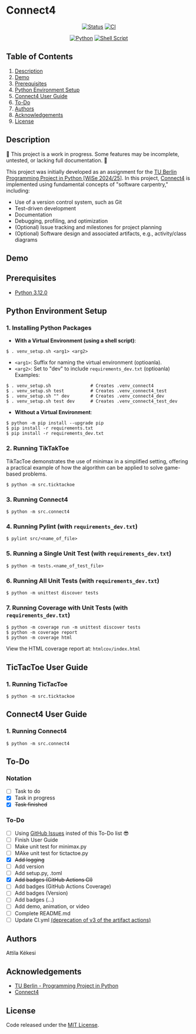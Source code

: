 # Connect4
<div align="center">

   [![Status](https://img.shields.io/badge/Status-in_progress-yellow.svg)](https://github.com/akekesi/connect4?tab=readme-ov-file#description)
   [![CI](https://github.com/akekesi/connect4/actions/workflows/ci.yml/badge.svg)](https://github.com/akekesi/connect4/actions)
</div>

<div align="center">

   [![Python](https://img.shields.io/badge/Python-3.12.0-blue)](https://www.python.org/downloads/release/python-3120/)
   [![Shell Script](https://img.shields.io/badge/Shell_Script-✔-blue)](https://en.wikipedia.org/wiki/Shell_script)
</div>

<!-- <p align="center">
   <a href="#demo" title="Click to view full-size GIF in Demo section">
      <img src="gif/connec4_demo.gif" alt="connec4_demo_gif">
  </a>
</p> -->

## Table of Contents
1. [Description](#description)
1. [Demo](#demo)
1. [Prerequisites](#prerequisites)
1. [Python Environment Setup](#python-environment-setup)
1. [Connect4 User Guide](#connect4-user-guide)
1. [To-Do](#to-do)
1. [Authors](#authors)
1. [Acknowledgements](#acknowledgements)
1. [License](#license)

## Description
🚧 This project is a work in progress. Some features may be incomplete, untested, or lacking full documentation. 🚧  

This project was initially developed as an assignment for the [TU Berlin Programming Project in Python [WiSe 2024/25]](https://isis.tu-berlin.de/course/view.php?id=40758). In this project, [Connect4](https://en.wikipedia.org/wiki/Connect_Four) is implemented using fundamental concepts of "software carpentry," including:
- Use of a version control system, such as Git
- Test-driven development
- Documentation
- Debugging, profiling, and optimization
- (Optional) Issue tracking and milestones for project planning
- (Optional) Software design and associated artifacts, e.g., activity/class diagrams


## Demo
<!-- <p align="center">
  <img src="gif/connect4_demo_gif" alt="connect4_demo_gif">
</p> -->

## Prerequisites
- [Python 3.12.0](https://www.python.org/downloads/release/python-3120/)

## Python Environment Setup
### 1. Installing Python Packages
- **With a Virtual Environment (using a shell script)**:
```
$ . venv_setup.sh <arg1> <arg2>
```
   - `<arg1>`: Suffix for naming the virtual environment (optioanla).
   - `<arg2>`: Set to "dev" to include `requirements_dev.txt` (optioanla)  
   Examples:
   ```
   $ . venv_setup.sh               # Creates .venv_connect4
   $ . venv_setup.sh test          # Creates .venv_connect4_test
   $ . venv_setup.sh "" dev        # Creates .venv_connect4_dev
   $ . venv_setup.sh test dev      # Creates .venv_connect4_test_dev
   ```
- **Without a Virtual Environment**:
```
$ python -m pip install --upgrade pip
$ pip install -r requirements.txt
$ pip install -r requirements_dev.txt
```

### 2. Running TikTakToe
TikTacToe demonstrates the use of minimax in a simplified setting, offering a practical example of how the algorithm can be applied to solve game-based problems.
```
$ python -m src.ticktackoe
```

### 3. Running Connect4
```
$ python -m src.connect4
```

### 4. Running Pylint (with `requirements_dev.txt`)
```
$ pylint src/<name_of_file>
```

### 5. Running a Single Unit Test (with `requirements_dev.txt`)
```
$ python -m tests.<name_of_test_file>
```

### 6. Running All Unit Tests (with `requirements_dev.txt`)
```
$ python -m unittest discover tests
```

### 7. Running Coverage with Unit Tests (with `requirements_dev.txt`)
```
$ python -m coverage run -m unittest discover tests
$ python -m coverage report
$ python -m coverage html
```
View the HTML coverage report at: `htmlcov/index.html`

## TicTacToe User Guide
### 1. Running TicTacToe
```
$ python -m src.ticktackoe
```
## Connect4 User Guide
### 1. Running Connect4
```
$ python -m src.connect4
```

## To-Do
### Notation
- [ ] Task to do
- [x] Task in progress
- [x] ~~Task finished~~

### To-Do
- [ ] Using [GitHub Issues](https://github.com/akekesi/Connect4/issues) insted of this To-Do list 😎
- [ ] Finish User Guide
- [ ] Make unit test for minimax.py
- [ ] MAke unit test for tictactoe.py
- [x] ~~Add logging~~
- [ ] Add version
- [ ] Add setup.py, .toml
- [x] ~~Add badges (GitHub Actions CI)~~
- [ ] Add badges (GitHub Actions Coverage)
- [ ] Add badges (Version)
- [ ] Add badges (...)
- [ ] Add demo, animation, or video
- [ ] Complete README.md
- [ ] Update CI.yml [(deprecation of v3 of the artifact actions)](https://github.blog/changelog/2024-04-16-deprecation-notice-v3-of-the-artifact-actions/)

## Authors
Attila Kékesi

## Acknowledgements
- [TU Berlin - Programming Project in Python](https://isis.tu-berlin.de/course/view.php?id=40758)
- [Connect4](https://en.wikipedia.org/wiki/Connect_Four)

## License
Code released under the [MIT License](https://github.com/akekesi/connect4/blob/main/LICENSE).
